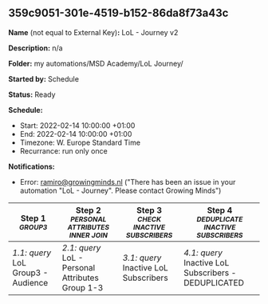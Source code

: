 ## 359c9051-301e-4519-b152-86da8f73a43c

**Name** (not equal to External Key)**:** LoL - Journey v2

**Description:** n/a

**Folder:** my automations/MSD Academy/LoL Journey/

**Started by:** Schedule

**Status:** Ready

**Schedule:**

* Start: 2022-02-14 10:00:00 +01:00
* End: 2022-02-14 10:00:00 +01:00
* Timezone: W. Europe Standard Time
* Recurrance: run only once

**Notifications:**

* Error: ramiro@growingminds.nl ("There has been an issue in your automation "LoL - Journey". Please contact Growing Minds")

| Step 1<br>_<small>GROUP3</small>_ | Step 2<br>_<small>PERSONAL ATTRIBUTES<br>INNER JOIN</small>_ | Step 3<br>_<small>CHECK INACTIVE SUBSCRIBERS</small>_ | Step 4<br>_<small>DEDUPLICATE INACTIVE SUBSCRIBERS</small>_ |
| --- | --- | --- | --- |
| _1.1: query_<br>LoL Group3 - Audience | _2.1: query_<br>LoL - Personal Attributes Group 1-3 | _3.1: query_<br>Inactive LoL Subscribers | _4.1: query_<br>Inactive LoL Subscribers - DEDUPLICATED |
